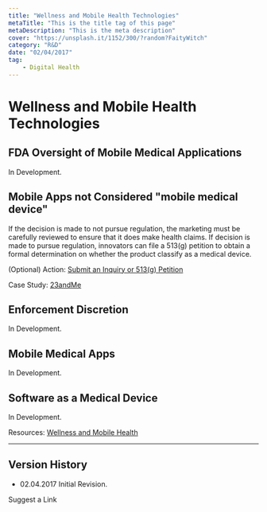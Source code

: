```yaml
---
title: "Wellness and Mobile Health Technologies"
metaTitle: "This is the title tag of this page"
metaDescription: "This is the meta description"
cover: "https://unsplash.it/1152/300/?random?FaityWitch"
category: "R&D"
date: "02/04/2017"
tag:
    - Digital Health
---
```

# Wellness and Mobile Health Technologies


## FDA Oversight of Mobile Medical Applications

In Development.

## Mobile Apps not Considered "mobile medical device"

If the decision is made to not pursue regulation, the marketing must be carefully reviewed to ensure that it does make health claims. If decision is made to pursue regulation, innovators can file a 513(g) petition to obtain a formal determination on whether the product classify as a medical device.

(Optional) Action: [Submit an Inquiry or 513(g) Petition](https://www.fda.gov/regulatory-information/search-fda-guidance-documents/fda-and-industry-procedures-section-513g-requests-information-under-federal-food-drug-and-cosmetic)

Case Study: [23andMe](https://www.meddeviceonline.com/doc/fda-relaxes-stance-on-direct-to-consumer-genetic-tests-0001)

## Enforcement Discretion

In Development.

## Mobile Medical Apps

In Development.

## Software as a Medical Device

In Development.

Resources: [Wellness and Mobile Health](/wellness-and-mobile-health-technologies)

--------
## Version History
- 02.04.2017 Initial Revision.

Suggest a Link

